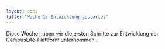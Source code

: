 ```yaml
---
layout: post
title: "Woche 1: Entwicklung gestartet"
---
```

Diese Woche haben wir die ersten Schritte zur Entwicklung der CampusLife-Plattform unternommen...
